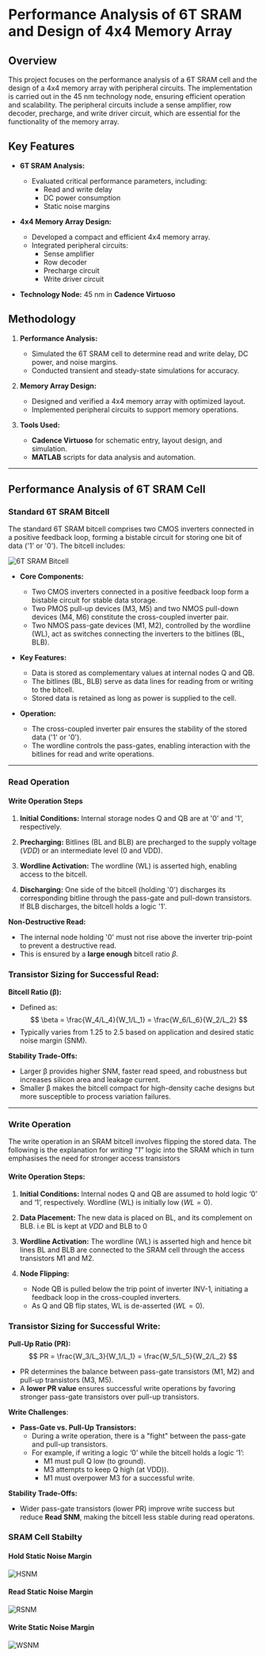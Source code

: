 # Performance Analysis of 6T SRAM and Design of 4x4 Memory Array

## Overview
This project focuses on the performance analysis of a 6T SRAM cell and the design of a 4x4 memory array with peripheral circuits. The implementation is carried out in the 45 nm technology node, ensuring efficient operation and scalability. The peripheral circuits include a sense amplifier, row decoder, precharge, and write driver circuit, which are essential for the functionality of the memory array.

## Key Features
- **6T SRAM Analysis:**
  - Evaluated critical performance parameters, including:
    - Read and write delay
    - DC power consumption
    - Static noise margins

- **4x4 Memory Array Design:**
  - Developed a compact and efficient 4x4 memory array.
  - Integrated peripheral circuits:
    - Sense amplifier
    - Row decoder
    - Precharge circuit
    - Write driver circuit

- **Technology Node:** 45 nm in **Cadence Virtuoso**

## Methodology
1. **Performance Analysis:**
   - Simulated the 6T SRAM cell to determine read and write delay, DC power, and noise margins.
   - Conducted transient and steady-state simulations for accuracy.

2. **Memory Array Design:**
   - Designed and verified a 4x4 memory array with optimized layout.
   - Implemented peripheral circuits to support memory operations.

3. **Tools Used:**
   - **Cadence Virtuoso** for schematic entry, layout design, and simulation.
   - **MATLAB** scripts for data analysis and automation.

---

## Performance Analysis of 6T SRAM Cell

### Standard 6T SRAM Bitcell

The standard 6T SRAM bitcell comprises two CMOS inverters connected in a positive feedback loop, forming a bistable circuit for storing one bit of data ('1' or '0'). The bitcell includes:

![6T SRAM Bitcell](./images/bitcell.png)

- **Core Components:**
  - Two CMOS inverters connected in a positive feedback loop form a bistable circuit for stable data storage.
  - Two PMOS pull-up devices (M3, M5) and two NMOS pull-down devices (M4, M6) constitute the cross-coupled inverter pair.
  - Two NMOS pass-gate devices (M1, M2), controlled by the wordline (WL), act as switches connecting the inverters to the bitlines (BL, BLB).

- **Key Features:**
  - Data is stored as complementary values at internal nodes Q and QB.
  - The bitlines (BL, BLB) serve as data lines for reading from or writing to the bitcell.
  - Stored data is retained as long as power is supplied to the cell.

- **Operation:**
  - The cross-coupled inverter pair ensures the stability of the stored data ('1' or '0').
  - The wordline controls the pass-gates, enabling interaction with the bitlines for read and write operations.

---

###  Read Operation

#### Write Operation Steps

1. **Initial Conditions:** Internal storage nodes Q and QB are at '0' and '1', respectively.

2. **Precharging:** Bitlines (BL and BLB) are precharged to the supply voltage ($VDD$) or an intermediate level (0 and VDD).

3. **Wordline Activation:** The wordline (WL) is asserted high, enabling access to the bitcell.

4. **Discharging:** One side of the bitcell (holding '0') discharges its corresponding bitline through the pass-gate and pull-down transistors. If BLB discharges, the bitcell holds a logic '1'.

**Non-Destructive Read:**
   - The internal node holding '0' must not rise above the inverter trip-point to prevent a destructive read.
   - This is ensured by a **large enough** bitcell ratio $β$.

### Transistor Sizing for Successful Read:

**Bitcell Ratio (β):**
   - Defined as:
$$
\beta = \frac{W_4/L_4}{W_1/L_1} = \frac{W_6/L_6}{W_2/L_2}
$$
   - Typically varies from 1.25 to 2.5 based on application and desired static noise margin (SNM).

**Stability Trade-Offs:** 
   - Larger β provides higher SNM, faster read speed, and robustness but increases silicon area and leakage current.
   - Smaller β makes the bitcell compact for high-density cache designs but more susceptible to process variation failures.

---
   
### Write Operation

The write operation in an SRAM bitcell involves flipping the stored data. The following is the explanation for *writing "1"* logic into the SRAM which in turn emphasises the need for stronger access transistors

#### Write Operation Steps:

1. **Initial Conditions:** Internal nodes Q and QB are assumed to hold logic ‘0’ and ‘1’, respectively. Wordline (WL) is initially low ($WL = 0$).

2. **Data Placement:** The new data is placed on BL, and its complement on BLB. i.e BL is kept at $VDD$ and BLB to 0

3. **Wordline Activation:** The wordline (WL) is asserted high and hence bit lines BL and BLB are connected to the SRAM cell through the access transistors M1 and M2.

4. **Node Flipping:**
   - Node QB is pulled below the trip point of inverter INV-1, initiating a feedback loop in the cross-coupled inverters.
   - As Q and QB flip states, WL is de-asserted ($WL = 0$).

### Transistor Sizing for Successful Write:

**Pull-Up Ratio (PR):**
  $$
  PR = \frac{W_3/L_3}{W_1/L_1} = \frac{W_5/L_5}{W_2/L_2}
  $$
- PR determines the balance between pass-gate transistors (M1, M2) and pull-up transistors (M3, M5).
- A **lower PR value** ensures successful write operations by favoring stronger pass-gate transistors over pull-up transistors.

**Write Challenges**:
- **Pass-Gate vs. Pull-Up Transistors:**
  - During a write operation, there is a "fight" between the pass-gate and pull-up transistors.
  - For example, if writing a logic ‘0’ while the bitcell holds a logic ‘1’:
    - M1 must pull Q low (to ground).
    - M3 attempts to keep Q high (at VDD)).
    - M1 must overpower M3 for a successful write.

**Stability Trade-Offs:** 
   - Wider pass-gate transistors (lower PR) improve write success but reduce **Read SNM**, making the bitcell less stable during read operatons.


###  SRAM Cell Stabilty

#### Hold Static Noise Margin

![HSNM](./images/hold_snm.png)

#### Read Static Noise Margin

![RSNM](./images/read_snm.png)

#### Write Static Noise Margin

![WSNM](./images/write_snm.png)